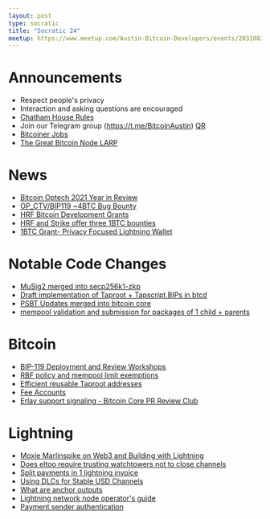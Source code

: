 ```yaml
---
layout: post
type: socratic
title: "Socratic 24"
meetup: https://www.meetup.com/Austin-Bitcoin-Developers/events/283108307/
---
```


# Announcements

- Respect people's privacy
- Interaction and asking questions are encouraged
- [Chatham House Rules](https://www.chathamhouse.org/about-us/chatham-house-rule)
- Join our Telegram group (https://t.me/BitcoinAustin) [QR](../assets/imgs/telegram-group.svg)
- [Bitcoiner Jobs](https://bitcoinerjobs.co/)
- [The Great Bitcoin Node LARP](https://twitter.com/PlebLab/status/1482453343847030786?s=20)

# News

- [Bitcoin Optech 2021 Year in Review](https://bitcoinops.org/en/newsletters/2021/12/22/)
- [OP_CTV/BIP119 ~4BTC Bug Bounty](https://twitter.com/JeremyRubin/status/1477760236115034113?s=20)
- [HRF Bitcoin Development Grants](https://bitcoinmagazine.com/business/hrf-gifts-4-bitcoin-to-bitcoin-projects)
- [HRF and Strike offer three 1BTC bounties](https://bitcoinmagazine.com/business/hrf-strike-launch-lightning-bounty-in-bitcoin)
- [1BTC Grant- Privacy Focused Lightning Wallet](https://blog.wasabiwallet.io/1-btc-ln-privacy-grant/)

# Notable Code Changes

- [MuSig2 merged into secp256k1-zkp](https://twitter.com/n1ckler/status/1472937405791490053)
- [Draft implementation of Taproot + Tapscript BIPs in btcd](https://github.com/btcsuite/btcd/pull/1787)
- [PSBT Updates merged into bitcoin core](https://github.com/bitcoin/bitcoin/pull/17034)
- [mempool validation and submission for packages of 1 child + parents](https://github.com/bitcoin/bitcoin/pull/22674)

# Bitcoin

- [BIP-119 Deployment and Review Workshops](https://lists.linuxfoundation.org/pipermail/bitcoin-dev/2021-December/019719.html)
- [RBF policy and mempool limit exemptions](https://github.com/bitcoin/bitcoin/pull/23711/files)
- [Efficient reusable Taproot addresses](https://gist.github.com/Kixunil/0ddb3a9cdec33342b97431e438252c0a)
- [Fee Accounts](https://lists.linuxfoundation.org/pipermail/bitcoin-dev/2022-January/019724.html)
- [Erlay support signaling - Bitcoin Core PR Review Club](https://bitcoincore.reviews/23443)

# Lightning

- [Moxie Marlinspike on Web3 and Building with Lightning](https://twitter.com/moxie/status/1466520507763757058)
- [Does eltoo require trusting watchtowers not to close channels](https://bitcoin.stackexchange.com/questions/110757/does-eltoo-require-trusting-watchtowers-not-to-close-channels)
- [Split payments in 1 lightning invoice](https://lists.linuxfoundation.org/pipermail/lightning-dev/2021-December/003410.html)
- [Using DLCs for Stable USD Channels](https://suredbits.com/how-to-claim-the-1btc-stable-channel-bounty-from-hrf-and-strike/)
- [What are anchor outputs](https://fanismichalakis.fr/posts/anchor-outputs/)
- [Lightning network node operator's guide](https://github.com/aljazceru/lightning-network-node-operator)
- [Payment sender authentication](https://lists.linuxfoundation.org/pipermail/lightning-dev/2021-December/003422.html)
